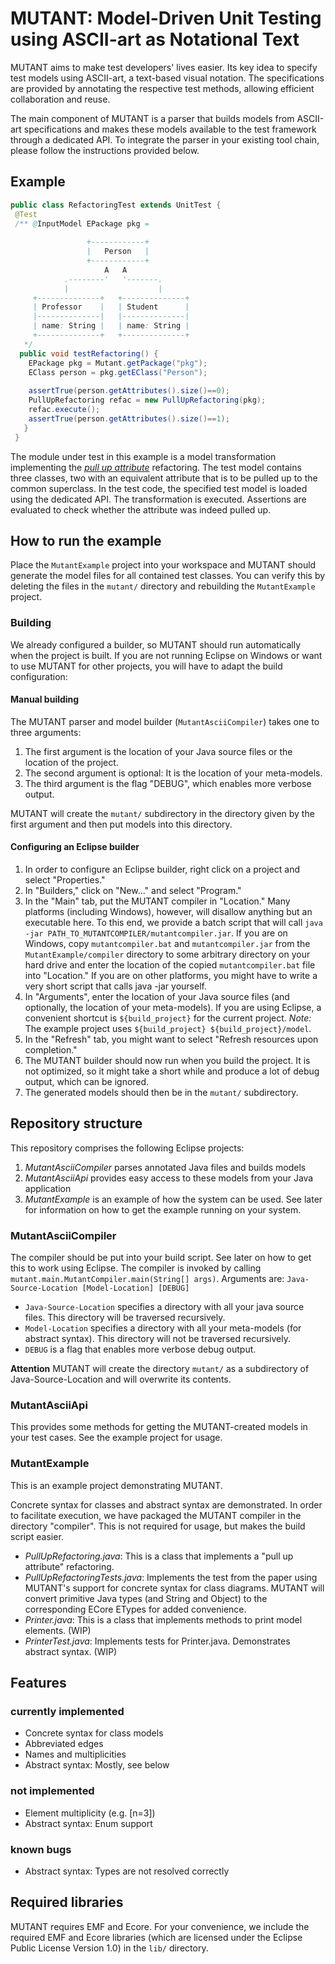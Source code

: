 # MUTANT: Model-Driven Unit Testing using ASCII-art as Notational Text #

MUTANT aims to make test developers' lives easier. Its key idea to specify test models using ASCII-art, a text-based visual notation.  The specifications are provided by annotating the respective test methods, allowing efficient collaboration and reuse. 

The main component of MUTANT is a parser that builds models from ASCII-art specifications and makes these models available to the test framework through a dedicated API. To integrate the parser in your existing tool chain, please follow the instructions provided below.

## Example ##
```Java
public class RefactoringTest extends UnitTest {
 @Test
 /** @InputModel EPackage pkg = 
       
                 +------------+                               
                 |   Person   |    										
                 +------------+                               
                     A   A                          
            .--------'   '-------.                 
            |                    |                 
     +--------------+   +--------------+      
     | Professor    |   | Student      |
     |--------------|   |--------------|      
     | name: String |   | name: String |      
     +--------------+   +--------------+   
   */
  public void testRefactoring() {
    EPackage pkg = Mutant.getPackage("pkg");
    EClass person = pkg.getEClass("Person");	
      	
    assertTrue(person.getAttributes().size()==0);
    PullUpRefactoring refac = new PullUpRefactoring(pkg);
    refac.execute();
    assertTrue(person.getAttributes().size()==1);
   }    
 }
 ```

The module under test in this example is a model transformation implementing the [_pull up attribute_](http://refactorings4gts.wikia.com/wiki/Pull_Up_Attribute) refactoring. The test model contains three classes, two with an equivalent attribute that is to be pulled up to the common superclass. In the test code, the specified test model is loaded using the dedicated API. The transformation is executed. Assertions are evaluated to check whether the attribute was indeed pulled up.

## How to run the example ##

Place the `MutantExample` project into your workspace and MUTANT should generate the model files for all contained test classes. You can verify this by deleting the files in the `mutant/` directory and rebuilding the `MutantExample` project.

### Building ###

We already configured a builder, so MUTANT should run automatically when the project is built. If you are not running Eclipse on Windows or want to use MUTANT for other projects, you will have to adapt the build configuration:

#### Manual building ####

The MUTANT parser and model builder (`MutantAsciiCompiler`) takes one to three arguments:

1. The first argument is the location of your Java source files or the location of the project.
2. The second argument is optional: It is the location of your meta-models.
3. The third argument is the flag "DEBUG", which enables more verbose output.

MUTANT will create the `mutant/` subdirectory in the directory given by the first argument and then put models into this directory.

####  Configuring an Eclipse builder ####
1. In order to configure an Eclipse builder, right click on a project and select "Properties."
2. In "Builders," click on "New..." and select "Program."
3. In the "Main" tab, put the MUTANT compiler in "Location." Many platforms (including Windows), however, will disallow anything but an executable here. To this end, we provide a batch script that will call `java -jar PATH_TO_MUTANTCOMPILER/mutantcompiler.jar`. If you are on Windows, copy `mutantcompiler.bat` and `mutantcompiler.jar` from the `MutantExample/compiler` directory to some arbitrary directory on your hard drive and enter the location of the copied `mutantcompiler.bat` file into "Location." If you are on other platforms, you might have to write a very short script that calls java -jar yourself.
3. In "Arguments", enter the location of your Java source files (and optionally, the location of your meta-models). If you are using Eclipse, a convenient shortcut is `${build_project}` for the current project. *Note:* The example project uses `${build_project} ${build_project}/model`.
4. In the "Refresh" tab, you might want to select "Refresh resources upon completion."
5. The MUTANT builder should now run when you build the project. It is not optimized, so it might take a short while and produce a lot of debug output, which can be ignored.
6. The generated models should then be in the `mutant/` subdirectory.


## Repository structure ##
This repository comprises the following Eclipse projects:

1. *MutantAsciiCompiler* parses annotated Java files and builds models
2. *MutantAsciiApi* provides easy access to these models from your Java application
3. *MutantExample* is an example of how the system can be used. See later for information on how to get the example running on your system.

### MutantAsciiCompiler ###
The compiler should be put into your build script. See later on how to get this to work using Eclipse.
The compiler is invoked by calling `mutant.main.MutantCompiler.main(String[] args)`. Arguments are: `Java-Source-Location [Model-Location] [DEBUG]`

 - `Java-Source-Location` specifies a directory with all your java source files. This directory will be traversed recursively.
 - `Model-Location` specifies a directory with all your meta-models (for abstract syntax). This directory will not be traversed recursively.
 - `DEBUG` is a flag that enables more verbose debug output.

**Attention** MUTANT will create the directory `mutant/` as a subdirectory of Java-Source-Location and will overwrite its contents.

### MutantAsciiApi ###
This provides some methods for getting the MUTANT-created models in your test cases. See the example project for usage.

### MutantExample ###
This is an example project demonstrating MUTANT.

Concrete syntax for classes and abstract syntax are demonstrated. In order to facilitate execution, we have packaged the MUTANT compiler in the directory "compiler". This is not required for usage, but makes the build script easier.

 - *PullUpRefactoring.java*: This is a class that implements a "pull up attribute" refactoring.
 - *PullUpRefactoringTests.java*: Implements the test from the paper using MUTANT's support for concrete syntax for class diagrams. MUTANT will convert primitive Java types (and String and Object) to the corresponding ECore ETypes for added convenience.
 - *Printer.java*: This is a class that implements methods to print model elements. (WIP)
 - *PrinterTest.java*: Implements tests for Printer.java. Demonstrates abstract syntax. (WIP)

## Features ##

### currently implemented ###
- Concrete syntax for class models
- Abbreviated edges
- Names and multiplicities
- Abstract syntax: Mostly, see below

### not implemented ###
- Element multiplicity (e.g. [n=3])
- Abstract syntax: Enum support 

### known bugs ###
- Abstract syntax: Types are not resolved correctly


## Required libraries ##
MUTANT requires EMF and Ecore.
For your convenience, we include the required EMF and Ecore libraries (which are licensed under the Eclipse Public License Version 1.0) in the `lib/` directory.
